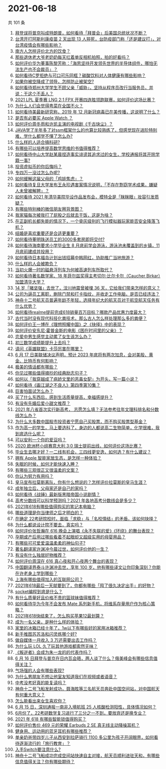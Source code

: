 # 2021-06-18

共 101 条

<!-- BEGIN -->
<!-- 最后更新时间 Fri Jun 18 2021 11:07:37 GMT+0800 (China Standard Time) -->

1. [拜登误将普京叫成特朗普，如何看待「拜普会」后美国总统状况不断？](https://www.zhihu.com/question/465544690)
2. [台湾开打阿斯利康疫苗 2 天出现 13
   人猝死，台防疫部门称「还是建议打」，对台湾疫情会有哪些影响？](https://www.zhihu.com/question/465590341)
3. [南方人怎样评价北方的饮食？](https://www.zhihu.com/question/31894251)
4. [那些退休老大爷老奶奶每天扛着单反相机拍照，拍的好看吗？](https://www.zhihu.com/question/427864597)
5. [如何评价华为董事陈黎芳称：「海思坚持开发领先世界的半导体组件，哪怕无法生产也不会裁员」？](https://www.zhihu.com/question/464967844)
6. [如何看待C罗拒绝与可口可乐同框？碳酸饮料对人体健康有哪些影响？](https://www.zhihu.com/question/465111118)
7. [如果你被空降成了领导，怎样防止被架空?](https://www.zhihu.com/question/58585512)
8. [如何看待郑州大学学生不顾父亲「威胁」，坚持从程序员改行当服务员，并说：干这个不丢人？](https://www.zhihu.com/question/465534726)
9. [2021 LPL 夏季赛 LNG 2:1 FPX
   开赛四连胜领跑联赛，如何评价这场比赛？](https://www.zhihu.com/question/465588866)
10. [为什么人们会觉得粤菜在全国不火？](https://www.zhihu.com/question/420721242)
11. [如何看待美最新研究称，2019 年 12
    月新冠病毒已在美传播，这说明了什么？](https://www.zhihu.com/question/465273612)
12. [是否有必要买 Apple Watch ？](https://www.zhihu.com/question/63276434)
13. [如何评价周冬雨和许凯主演的电视剧《千古玦尘》？](https://www.zhihu.com/question/453181062)
14. [JAVA学了半年多了对ssm框架什么的也算比较熟练了，但感觉现在进阶特别难，学什么都学不懂了怎么办?](https://www.zhihu.com/question/461178270)
15. [什么样的人适合搞科研?](https://www.zhihu.com/question/25009199)
16. [有哪些可以培养提高数学思维的书值得推荐？](https://www.zhihu.com/question/24335675)
17. [如何看待中山大学赵某晨捏造事实诽谤其追求过的女生，学校通报将其开除学籍一事?](https://www.zhihu.com/question/465597176)
18. [投资虚拟币的你后悔吗？](https://www.zhihu.com/question/464689987)
19. [专四万一没过怎么办呢?](https://www.zhihu.com/question/23421251)
20. [如何缓解这届父母的「鸡娃焦虑」？](https://www.zhihu.com/question/451871565)
21. [如何看待复旦大学发布王永珍遇害案情况说明，「不存在剽窃学术成果，嫌疑人未曾被解聘」？](https://www.zhihu.com/question/465629537)
22. [如何看待 2021
    年清华美院毕设作品发布会，模特全是「眯眯眼」妆容引发质疑？](https://www.zhihu.com/question/464319655)
23. [有哪些特别棒的微信朋友圈背景图？](https://www.zhihu.com/question/337853063)
24. [我家猫每次被我打了屁股之后就去干饭，这是为啥？](https://www.zhihu.com/question/465059360)
25. [在正副机长都失能的情况下，一个骨灰级别的飞行模拟器玩家能否安全降落飞机？](https://www.zhihu.com/question/412412871)
26. [结婚是喜欢重要还是合适更重要？](https://www.zhihu.com/question/418802722)
27. [如何看待董明珠送员工的3000多套房即将交付?](https://www.zhihu.com/question/465190639)
28. [如何看待海南要求小学毕业生 8 月底前学会游泳，游泳池未覆盖到的乡镇，11
    月底前建成并投用？](https://www.zhihu.com/question/465307248)
29. [如何看待日本福岛计划出钱招募中韩网红，协助推广当地旅游？](https://www.zhihu.com/question/465371058)
30. [什么样的人会被欺负？](https://www.zhihu.com/question/460063819)
31. [当初火爆一时的磁悬浮列车为何被高速列车所取代？](https://www.zhihu.com/question/352230599)
32. [如何看待著名数学家、18 年菲尔兹奖得主考切尔·比尔卡尔（Caucher
    Birkar）加盟清华大学？](https://www.zhihu.com/question/464844610)
33. [14 岁「猪坚强」去世了，汶川地震曾被埋 36
    天，它给我们带来怎样的意义？](https://www.zhihu.com/question/465481304)
34. [公司为逼员工离职，删除门禁和打卡指纹，并收走工作电脑，是否已经违法？](https://www.zhihu.com/question/458446577)
35. [神舟十二号航天员普遍年龄不年轻，选择年纪大的航天员对于航空航天任务有什么优势？](https://www.zhihu.com/question/465284337)
36. [如何看待realme提前完成618销量百万目标？哪款产品优惠力度最大？](https://www.zhihu.com/question/465333482)
37. [古代当时没有现代科技化粪技术，那么古人怎么样处理那么多的粪便？](https://www.zhihu.com/question/464580573)
38. [如何评价王一博在《理想照耀中国》之《抉择》中的表现？](https://www.zhihu.com/question/465621952)
39. [如何评价安东尼·霍普金斯的电影《困在时间里的父亲》？](https://www.zhihu.com/question/425954426)
40. [恋爱中男生感觉主动累了女生该怎么办？](https://www.zhihu.com/question/330148026)
41. [初三数学成绩能提升上去吗？](https://www.zhihu.com/question/350482902)
42. [请问《英雄联盟》卡莎厉害在哪里？](https://www.zhihu.com/question/464172547)
43. [6 月 17 日美联储决议声明，预计 2023
    年底将有两次加息，会对美股、黄金、比特币有何影响？](https://www.zhihu.com/question/465456246)
44. [极美的情话都有哪些？](https://www.zhihu.com/question/462730865)
45. [你见过哪些值得摘抄的经典励志句子？](https://www.zhihu.com/question/447620837)
46. [如何以「我穿越成了病娇文里的恶毒女配」为开头，写一篇小说？](https://www.zhihu.com/question/463353580)
47. [如何看待《画江湖之不良人》第四季第10集？](https://www.zhihu.com/question/464286335)
48. [巨害怕面试怎么办？](https://www.zhihu.com/question/451100355)
49. [买了什么东西后，感到生活质量提高，幸福感提升？](https://www.zhihu.com/question/26190592)
50. [有没有先婚后爱小甜文推荐？](https://www.zhihu.com/question/458377910)
51. [2021 年八省首次实行新高考，
    志愿怎么填？无法参考往年文理科排名和分数线怎么办？](https://www.zhihu.com/question/460011388)
52. [为什么大多数中国股市投资者宁愿自己买股票，而不购买股票型基金？](https://www.zhihu.com/question/32166514)
53. [作为高一的学生，马上要选科了，身边的人都说高二生物简单，化学很难，我到底选什么呢？](https://www.zhihu.com/question/465012259)
54. [可以安利一个你的爱豆吗？](https://www.zhihu.com/question/464244516)
55. [2020 欧洲杯小组赛意大利 3:0
    瑞士提前出线，如何评价这场比赛？](https://www.zhihu.com/question/465457313)
56. [毕业生去哪才好？一二线有机会，三四线更安逸，如何选？有什么建议？](https://www.zhihu.com/question/465351556)
57. [拥有 Apple 智能家居生态，是怎样一种体验？](https://www.zhihu.com/question/462758380)
58. [失眠的时候，如何才能快速入睡？](https://www.zhihu.com/question/269430375)
59. [有哪些三观很正又很温柔的文案？](https://www.zhihu.com/question/458254625)
60. [你认为努力有用吗？](https://www.zhihu.com/question/461687086)
61. [皇马宣布拉莫斯离队，你有什么想说的？怎样评价拉莫斯的皇马生涯？](https://www.zhihu.com/question/465466090)
62. [成年独立后，父母家还是自己的家吗？](https://www.zhihu.com/question/465591269)
63. [如何看待《战锤》最新版黑暗帝国小说剧情？](https://www.zhihu.com/question/462535625)
64. [高考分数线可以科学预测吗？2021 年各地高考分数线会是多少？](https://www.zhihu.com/question/463915101)
65. [2021年618有哪些值得购买的笔记本电脑？](https://www.zhihu.com/question/456023623)
66. [哪些道理是你当律师之后才明白的？](https://www.zhihu.com/question/437922823)
67. [在确定
    22考研院校时，面临「求稳」与「名校情结」的矛盾，该如何抉择？](https://www.zhihu.com/question/465528736)
68. [为什么都说设计院不要去，真实吗？](https://www.zhihu.com/question/401676772)
69. [如何评价张哲瀚在 616
    晚会上演唱《永不失联的爱》《环绕》的舞台表现？](https://www.zhihu.com/question/465329816)
70. [孕期或产后用过哪些看着不起眼却又超级实用的母婴用品？](https://www.zhihu.com/question/459164183)
71. [有哪些可可爱爱温温柔柔的神仙句子?](https://www.zhihu.com/question/452825395)
72. [著名翻译家许渊冲今晨过世，如何评价他的一生？](https://www.zhihu.com/question/465500510)
73. [有没有什么独居好物推荐？](https://www.zhihu.com/question/445534686)
74. [如何评价周深在 616 真心夜和开心夜两个舞台的表现？](https://www.zhihu.com/question/465424626)
75. [中国翻译界泰斗许渊冲去世，享年 100
    岁，他有哪些译文让你印象深刻？你能在许老身上学到哪些？](https://www.zhihu.com/question/465502478)
76. [上海有哪些值得加入的互联网公司？](https://www.zhihu.com/question/19596230)
77. [2021年618最后一天就要到了，你都有哪些「囤了很久决定出手」的好物？](https://www.zhihu.com/question/465446335)
78. [socket编程到底是什么？](https://www.zhihu.com/question/29637351)
79. [有什么质量好且价格不贵的篮球袜值得推荐？](https://www.zhihu.com/question/321288348)
80. [如何看待华为今年不会发布 Mate
    系列新手机，将维系存量用户作为核心策略？](https://www.zhihu.com/question/465383357)
81. [2021年618快结束了，怎么购买苹果12最划算？](https://www.zhihu.com/question/462778845)
82. [成为一名父亲，是种什么样的体验？](https://www.zhihu.com/question/300110433)
83. [家里的冰箱已经十年了，1w以下有哪些好的家用冰箱推荐？](https://www.zhihu.com/question/27522423)
84. [新手推图苏苏洛和闪灵练哪个好?](https://www.zhihu.com/question/464295008)
85. [做自媒体一月收入 3 万还需要出去工作吗？](https://www.zhihu.com/question/457544338)
86. [为什么玩 LOL 久了玩其他游戏都索然无味？](https://www.zhihu.com/question/462644970)
87. [《叛逆者》会成为朱一龙的的代表作吗？](https://www.zhihu.com/question/464344697)
88. [6 月 16
    日拜登与普京在日内瓦会晤，两人谈了什么？俄美峰会有哪些信息值得关注？](https://www.zhihu.com/question/465409295)
89. [气场强的人会有哪些表现?](https://www.zhihu.com/question/25151940)
90. [为什么男朋友不想让他室友知道我们在视频或者语音？](https://www.zhihu.com/question/465047050)
91. [中考没考好真的能复读吗？](https://www.zhihu.com/question/463329359)
92. [神舟十二号飞船发射成功，聂海胜等三名航天员奔赴中国空间站，对中国航天有何重大意义？](https://www.zhihu.com/question/465393063)
93. [怎么能看出来女生喜欢你？](https://www.zhihu.com/question/453143428)
94. [6 月 15 日，深圳通报一南非入境航班 25
    人核酸检测阳性，具体情况如何？](https://www.zhihu.com/question/465324619)
95. [6月份了，22考研数学复习进行了三分之一不到，要放弃还是换专业？](https://www.zhihu.com/question/464449112)
96. [2021 年 618 有哪些智能锁值得购买？](https://www.zhihu.com/question/465401695)
97. [如何评价售价 469 元的荣耀 Earbuds 2 SE
    真无线主动降噪耳机？](https://www.zhihu.com/question/465408645)
98. [健身用、运动用的蓝牙耳机有哪些推荐？](https://www.zhihu.com/question/43456110)
99. [单亲奶爸带四岁儿子从西安到拉萨骑行 1100
    多公里为孩子开阔眼界，如何看待逐渐流行的「旅行教育」？](https://www.zhihu.com/question/465096300)
100. [入手Switch要注意什么?](https://www.zhihu.com/question/316296166)
101. [神舟十二号飞船成功完成空间站快速自主对接，航天员顺利进驻天和，有哪些信息值得关注？你有哪些期待？](https://www.zhihu.com/question/465284083)

<!-- END -->
